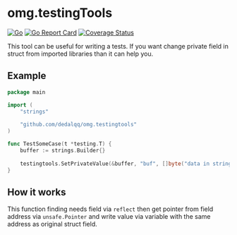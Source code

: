# omg.testingTools

[![Go](https://github.com/dedalqq/omg.testingtools/actions/workflows/go.yml/badge.svg)](https://github.com/dedalqq/omg.testingtools/actions/workflows/go.yml)
[![Go Report Card](https://goreportcard.com/badge/github.com/dedalqq/omg.testingtools)](https://goreportcard.com/report/github.com/dedalqq/omg.testingtools)
[![Coverage Status](https://coveralls.io/repos/github/dedalqq/omg.testingtools/badge.svg?branch=master)](https://coveralls.io/github/dedalqq/omg.testingtools?branch=master)

This tool can be useful for writing a tests. If you want change private field in struct from imported libraries than it can help you.

## Example

```go
package main

import (
	"strings"
	
	"github.com/dedalqq/omg.testingtools"
)

func TestSomeCase(t *testing.T) {
	buffer := strings.Builder{}
	
	testingtools.SetPrivateValue(&buffer, "buf", []byte("data in strings buffer"))
}
```
## How it works

This function finding needs field via `reflect` then get pointer from field address via `unsafe.Pointer` and write value via variable with the same address as original struct field.
